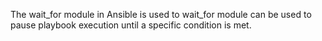 The wait_for module in Ansible is used to wait_for module can be used to pause playbook execution until a specific condition is met.
